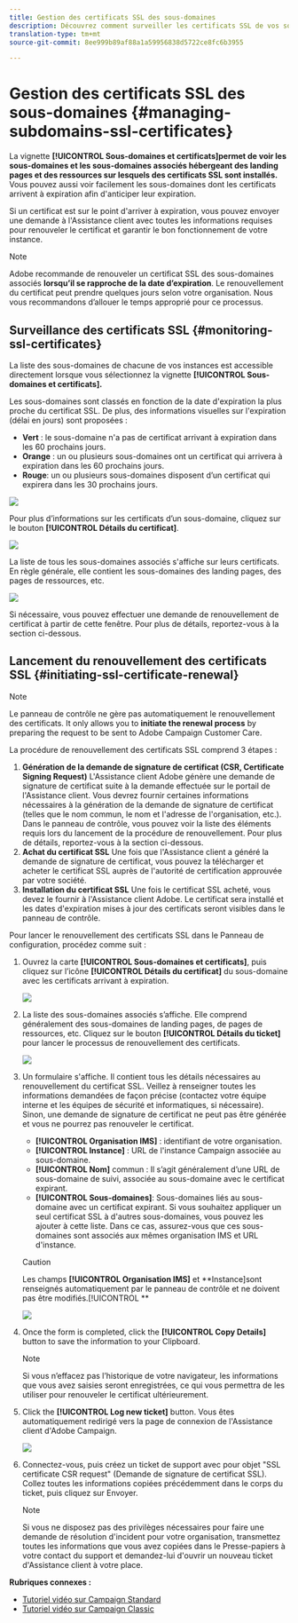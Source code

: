 ```yaml
---
title: Gestion des certificats SSL des sous-domaines
description: Découvrez comment surveiller les certificats SSL de vos sous-domaines et lancer leur processus de renouvellement
translation-type: tm+mt
source-git-commit: 8ee999b89af88a1a59956838d5722ce8fc6b3955

---
```



# Gestion des certificats SSL des sous-domaines {#managing-subdomains-ssl-certificates}

La vignette **[!UICONTROL Sous-domaines et certificats]permet de voir les sous-domaines et les sous-domaines associés hébergeant des landing pages et des ressources sur lesquels des certificats SSL sont installés.** Vous pouvez aussi voir facilement les sous-domaines dont les certificats arrivent à expiration afin d'anticiper leur expiration.

Si un certificat est sur le point d'arriver à expiration, vous pouvez envoyer une demande à l'Assistance client avec toutes les informations requises pour renouveler le certificat et garantir le bon fonctionnement de votre instance.

>[!NOTE]
>
>Adobe recommande de renouveler un certificat SSL des sous-domaines associés **lorsqu’il se rapproche de la date d’expiration**. Le renouvellement du certificat peut prendre quelques jours selon votre organisation. Nous vous recommandons d’allouer le temps approprié pour ce processus.

## Surveillance des certificats SSL {#monitoring-ssl-certificates}

La liste des sous-domaines de chacune de vos instances est accessible directement lorsque vous sélectionnez la vignette **[!UICONTROL Sous-domaines et certificats].**

Les sous-domaines sont classés en fonction de la date d'expiration la plus proche du certificat SSL. De plus, des informations visuelles sur l'expiration (délai en jours) sont proposées :

* **Vert** : le sous-domaine n'a pas de certificat arrivant à expiration dans les 60 prochains jours.
* **Orange** : un ou plusieurs sous-domaines ont un certificat qui arrivera à expiration dans les 60 prochains jours.
* **Rouge**: un ou plusieurs sous-domaines disposent d’un certificat qui expirera dans les 30 prochains jours.

![](assets/visual_alert2.png)

Pour plus d’informations sur les certificats d’un sous-domaine, cliquez sur le bouton **[!UICONTROL Détails du certificat]**.

![](assets/certificate_details4.png)

La liste de tous les sous-domaines associés s'affiche sur leurs certificats. En règle générale, elle contient les sous-domaines des landing pages, des pages de ressources, etc.

![](assets/monitoring_subdomains_details2.png)

Si nécessaire, vous pouvez effectuer une demande de renouvellement de certificat à partir de cette fenêtre. Pour plus de détails, reportez-vous à la section ci-dessous.

## Lancement du renouvellement des certificats SSL {#initiating-ssl-certificate-renewal}

>[!NOTE]
>
>Le panneau de contrôle ne gère pas automatiquement le renouvellement des certificats. It only allows you to **initiate the renewal process** by preparing the request to be sent to Adobe Campaign Customer Care.

La procédure de renouvellement des certificats SSL comprend 3 étapes :

1. **Génération de la demande de signature de certificat (CSR, Certificate Signing Request)** L'Assistance client Adobe génère une demande de signature de certificat suite à la demande effectuée sur le portail de l'Assistance client. Vous devrez fournir certaines informations nécessaires à la génération de la demande de signature de certificat (telles que le nom commun, le nom et l'adresse de l'organisation, etc.). Dans le panneau de contrôle, vous pouvez voir la liste des éléments requis lors du lancement de la procédure de renouvellement. Pour plus de détails, reportez-vous à la section ci-dessous.
1. **Achat du certificat SSL** Une fois que l'Assistance client a généré la demande de signature de certificat, vous pouvez la télécharger et acheter le certificat SSL auprès de l'autorité de certification approuvée par votre société.
1. **Installation du certificat SSL** Une fois le certificat SSL acheté, vous devez le fournir à l'Assistance client Adobe. Le certificat sera installé et les dates d'expiration mises à jour des certificats seront visibles dans le panneau de contrôle.

Pour lancer le renouvellement des certificats SSL dans le Panneau de configuration, procédez comme suit :

1. Ouvrez la carte **[!UICONTROL Sous-domaines et certificats]**, puis cliquez sur l’icône **[!UICONTROL Détails du certificat]** du sous-domaine avec les certificats arrivant à expiration.

   ![](assets/renewal1.png)

1. La liste des sous-domaines associés s’affiche. Elle comprend généralement des sous-domaines de landing pages, de pages de ressources, etc.
Cliquez sur le bouton **[!UICONTROL Détails du ticket]** pour lancer le processus de renouvellement des certificats.

   ![](assets/renewal2.png)

1. Un formulaire s'affiche. Il contient tous les détails nécessaires au renouvellement du certificat SSL. Veillez à renseigner toutes les informations demandées de façon précise (contactez votre équipe interne et les équipes de sécurité et informatiques, si nécessaire). Sinon, une demande de signature de certificat ne peut pas être générée et vous ne pourrez pas renouveler le certificat.

   * **[!UICONTROL Organisation IMS]** : identifiant de votre organisation.
   * **[!UICONTROL Instance]** : URL de l'instance Campaign associée au sous-domaine.
   * **[!UICONTROL Nom]** commun : Il s’agit généralement d’une URL de sous-domaine de suivi, associée au sous-domaine avec le certificat expirant.
   * **[!UICONTROL Sous-domaines]**: Sous-domaines liés au sous-domaine avec un certificat expirant. Si vous souhaitez appliquer un seul certificat SSL à d'autres sous-domaines, vous pouvez les ajouter à cette liste. Dans ce cas, assurez-vous que ces sous-domaines sont associés aux mêmes organisation IMS et URL d'instance.
   >[!CAUTION]
   >
   >Les champs **[!UICONTROL Organisation IMS]** et **Instance]sont renseignés automatiquement par le panneau de contrôle et ne doivent pas être modifiés.[!UICONTROL **

   ![](assets/renewal3.png)

1. Once the form is completed, click the **[!UICONTROL Copy Details]** button to save the information to your Clipboard.

   >[!NOTE]
   >
   >Si vous n’effacez pas l’historique de votre navigateur, les informations que vous avez saisies seront enregistrées, ce qui vous permettra de les utiliser pour renouveler le certificat ultérieurement.

1. Click the **[!UICONTROL Log new ticket]** button. Vous êtes automatiquement redirigé vers la page de connexion de l'Assistance client d'Adobe Campaign.

   ![](assets/renewal4.png)

1. Connectez-vous, puis créez un ticket de support avec pour objet "SSL certificate CSR request" (Demande de signature de certificat SSL).
Collez toutes les informations copiées précédemment dans le corps du ticket, puis cliquez sur Envoyer.

   >[!NOTE]
   >
   >Si vous ne disposez pas des privilèges nécessaires pour faire une demande de résolution d'incident pour votre organisation, transmettez toutes les informations que vous avez copiées dans le Presse-papiers à votre contact du support et demandez-lui d'ouvrir un nouveau ticket d'Assistance client à votre place.

**Rubriques connexes :**

* [Tutoriel vidéo sur Campaign Standard](https://docs.adobe.com/content/help/en/campaign-learn/campaign-standard-tutorials/administrating/control-panel/managing-ssl-certificates.html)
* [Tutoriel vidéo sur Campaign Classic](https://docs.adobe.com/content/help/en/campaign-learn/campaign-classic-tutorials/administrating/control-panel-acc/managing-ssl-certificates.html)
